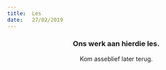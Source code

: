 ```yaml
---
title:  Les
date:   27/02/2019
---
```


### <center>Ons werk aan hierdie les.</center>
<center>Kom asseblief later terug.</center>